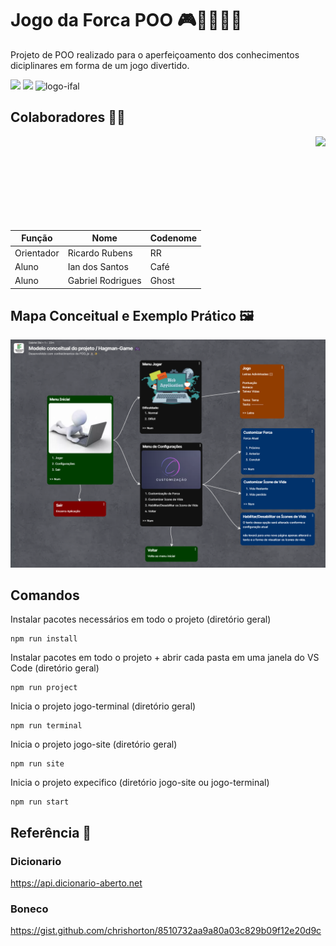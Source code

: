 # Jogo da Forca POO 🎮🧑🏻‍💻✨
Projeto de POO realizado para o aperfeiçoamento dos conhecimentos diciplinares em forma de um jogo divertido.

![](https://img.shields.io/badge/Node.js-2B8244?style=for-the-badge&logo=node.js&logoColor=white)
![](https://img.shields.io/badge/JavaScript-323330?style=for-the-badge&logo=javascript&logoColor=F7DF1E)
<img src="https://www2.ifal.edu.br/acesso-a-sistemas/logo2.png/@@images/image.png" alt="logo-ifal" style="width:auto; height:28px;"/>

## Colaboradores 🤝🏽
<img align="right" height="150px" src="https://media4.giphy.com/media/v1.Y2lk PTc5MGI3NjExd2VycTI3dzRyOWgxd2FvdzRlaHZyb2tpemU1ZHZnaDd0NWdscTBzNyZlcD12MV9pbnRlcm5hbF9naWZfYnlfaWQmY3Q9cw/utfeiHQ7CcpyRtXla6/giphy.gif">

| Função | Nome | Codenome |
|--------|------|----------|
| Orientador | Ricardo Rubens | RR |
| Aluno | Ian dos Santos | Café |
| Aluno | Gabriel Rodrigues | Ghost |

## Mapa Conceitual e Exemplo Prático 🖼️

![Mapa conceitual do Projeto](./mapa-conceitual.png)

## Comandos
Instalar pacotes necessários em todo o projeto (diretório geral)

    npm run install

Instalar pacotes em todo o projeto + abrir cada pasta em uma janela do VS Code (diretório geral)

    npm run project

Inicia o projeto jogo-terminal (diretório geral)

    npm run terminal

Inicia o projeto jogo-site (diretório geral)

    npm run site

Inicia o projeto expecifico (diretório jogo-site ou jogo-terminal)

    npm run start

## Referência 📌
### Dicionario
https://api.dicionario-aberto.net

### Boneco
https://gist.github.com/chrishorton/8510732aa9a80a03c829b09f12e20d9c
